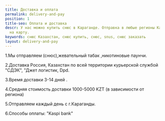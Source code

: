 ```yaml
---
title: Доставка и оплата
permalink: delivery-and-pay
position: 1
title-seo: Оплата и доставка
descr: У нас можно купить снюс в Караганде. Отправка в любые регионы Казахстана. Оплата
  на карту.
keywords: снюс Казахстан, снюс купить, снюс, snus, снюс заказать
layout: delivery-and-pay
---
```


1.Мы отправляем (снюс),жевательный табак ,никотиновые паунчи.

2.Доставка Россия, Казахстан по всей территории курьерской службой "СДЭК", "Джет логистик, Dpd.

3.Время доставки 3-14 дней .

4.Средняя стоимость доставки 1000-5000 KZT (в зависимости от региона)

5.Отправляем каждый день с г.Караганды.

6.Способы оплаты: "Kaspi bank"
